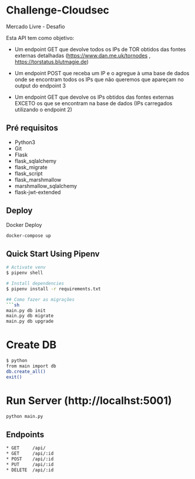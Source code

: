 # Challenge-Cloudsec
Mercado Livre - Desafio

Esta API tem como objetivo:

- Um endpoint GET que devolve todos os IPs de TOR obtidos das fontes externas
detalhadas (https://www.dan.me.uk/tornodes , https://torstatus.blutmagie.de)

- Um endpoint POST que receba um IP e o agregue à uma base de dados onde se
encontram todos os IPs que não queremos que apareçam no output do endpoint 3

- Um endpoint GET que devolve os IPs obtidos das fontes externas EXCETO os que
se encontram na base de dados (IPs carregados utilizando o endpoint 2)

## Pré requisitos

- Python3 
- Git 
- Flask
- flask_sqlalchemy
- flask_migrate
- flask_script
- flask_marshmallow
- marshmallow_sqlalchemy
- flask-jwt-extended

## Deploy 

Docker Deploy

```bash
docker-compose up
```

## Quick Start Using Pipenv

``` bash
# Activate venv
$ pipenv shell

# Install dependencies
$ pipenv install -r requirements.txt

## Como fazer as migrações
```sh
main.py db init
main.py db migrate
main.py db upgrade
```

# Create DB
```sh
$ python
from main import db
db.create_all()
exit()
```

# Run Server (http://localhst:5001)
```sh
python main.py
```

## Endpoints
```sh
* GET     /api/
* GET     /api/:id
* POST    /api/:id
* PUT     /api/:id
* DELETE  /api/:id
```
